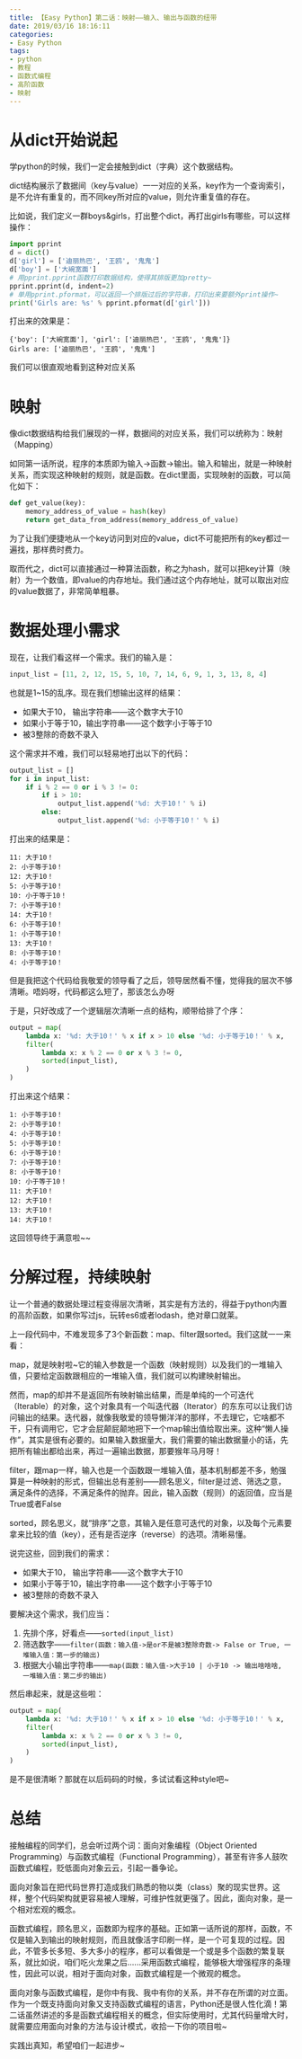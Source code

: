 ```yaml
---
title: 【Easy Python】第二话：映射——输入、输出与函数的纽带
date: 2019/03/16 18:16:11
categories:
- Easy Python
tags:
- python
- 教程
- 函数式编程
- 高阶函数
- 映射
---
```


# 从dict开始说起

学python的时候，我们一定会接触到dict（字典）这个数据结构。

dict结构展示了数据间（key与value）一一对应的关系，key作为一个查询索引，是不允许有重复的，而不同key所对应的value，则允许重复值的存在。

比如说，我们定义一群boys&girls，打出整个dict，再打出girls有哪些，可以这样操作：

```python
import pprint
d = dict()
d['girl'] = ['迪丽热巴', '王鸥', '鬼鬼']
d['boy'] = ['大碗宽面']
# 用pprint.pprint函数打印数据结构，使得其排版更加pretty~
pprint.pprint(d, indent=2)
# 单用pprint.pformat，可以返回一个排版过后的字符串，打印出来要额外print操作~
print('Girls are: %s' % pprint.pformat(d['girl']))
```

打出来的效果是：

```
{'boy': ['大碗宽面'], 'girl': ['迪丽热巴', '王鸥', '鬼鬼']}
Girls are: ['迪丽热巴', '王鸥', '鬼鬼']
```

我们可以很直观地看到这种对应关系

<!-- more -->

# 映射

像dict数据结构给我们展现的一样，数据间的对应关系，我们可以统称为：映射（Mapping）

如同第一话所说，程序的本质即为输入->函数->输出。输入和输出，就是一种映射关系，而实现这种映射的规则，就是函数。在dict里面，实现映射的函数，可以简化如下：

```python
def get_value(key):
	memory_address_of_value = hash(key)
	return get_data_from_address(memory_address_of_value)
```

为了让我们便捷地从一个key访问到对应的value，dict不可能把所有的key都过一遍找，那样费时费力。

取而代之，dict可以直接通过一种算法函数，称之为hash，就可以把key计算（映射）为一个数值，即value的内存地址。我们通过这个内存地址，就可以取出对应的value数据了，非常简单粗暴。

# 数据处理小需求

现在，让我们看这样一个需求。我们的输入是：

```python
input_list = [11, 2, 12, 15, 5, 10, 7, 14, 6, 9, 1, 3, 13, 8, 4]
```

也就是1~15的乱序。现在我们想输出这样的结果：

- 如果大于10， 输出字符串——这个数字大于10
- 如果小于等于10，输出字符串——这个数字小于等于10
- 被3整除的奇数不录入

这个需求并不难，我们可以轻易地打出以下的代码：

```python
output_list = []
for i in input_list:
    if i % 2 == 0 or i % 3 != 0:
        if i > 10:
            output_list.append('%d: 大于10！' % i)
        else:
            output_list.append('%d: 小于等于10！' % i)
```

打出来的结果是：

```
11: 大于10！
2: 小于等于10！
12: 大于10！
5: 小于等于10！
10: 小于等于10！
7: 小于等于10！
14: 大于10！
6: 小于等于10！
1: 小于等于10！
13: 大于10！
8: 小于等于10！
4: 小于等于10！
```

但是我把这个代码给我敬爱的领导看了之后，领导居然看不懂，觉得我的层次不够清晰。唔妈呀，代码都这么短了，那该怎么办呀

于是，只好改成了一个逻辑层次清晰一点的结构，顺带给排了个序：

```python
output = map(
    lambda x: '%d: 大于10！' % x if x > 10 else '%d: 小于等于10！' % x,
    filter(
        lambda x: x % 2 == 0 or x % 3 != 0,
        sorted(input_list),
    )
)
```

打出来这个结果：

```
1: 小于等于10！
2: 小于等于10！
4: 小于等于10！
5: 小于等于10！
6: 小于等于10！
7: 小于等于10！
8: 小于等于10！
10: 小于等于10！
11: 大于10！
12: 大于10！
13: 大于10！
14: 大于10！
```

这回领导终于满意啦~~

# 分解过程，持续映射

让一个普通的数据处理过程变得层次清晰，其实是有方法的，得益于python内置的高阶函数，如果你写过js，玩转es6或者lodash，绝对章口就莱。

上一段代码中，不难发现多了3个新函数：map、filter跟sorted。我们这就一一来看：

map，就是映射啦~它的输入参数是一个函数（映射规则）以及我们的一堆输入值，只要给定函数跟相应的一堆输入值，我们就可以构建映射输出。

然而，map的却并不是返回所有映射输出结果，而是单纯的一个可迭代（Iterable）的对象，这个对象具有一个叫迭代器（Iterator）的东东可以让我们访问输出的结果。迭代器，就像我敬爱的领导懒洋洋的那样，不去理它，它啥都不干，只有调用它，它才会屁颠屁颠地把下一个map输出值给取出来。这种“懒人操作”，其实是很有必要的。如果输入数据量大，我们需要的输出数据量小的话，先把所有输出都给出来，再过一遍输出数据，那要猴年马月呀！

filter，跟map一样，输入也是一个函数跟一堆输入值，基本机制都差不多，勉强算是一种映射的形式，但输出总有差别——顾名思义，filter是过滤、筛选之意，满足条件的选择，不满足条件的抛弃。因此，输入函数（规则）的返回值，应当是True或者False

sorted，顾名思义，就“排序”之意，其输入是任意可迭代的对象，以及每个元素要拿来比较的值（key），还有是否逆序（reverse）的选项。清晰易懂。

说完这些，回到我们的需求：

- 如果大于10， 输出字符串——这个数字大于10
- 如果小于等于10，输出字符串——这个数字小于等于10
- 被3整除的奇数不录入

要解决这个需求，我们应当：

1. 先排个序，好看点——`sorted(input_list)`
2. 筛选数字——`filter(函数：输入值->是or不是被3整除奇数-> False or True, 一堆输入值：第一步的输出)`
3. 根据大小输出字符串——`map(函数：输入值->大于10 | 小于10 -> 输出啥啥啥, 一堆输入值：第二步的输出)`

然后串起来，就是这些啦：

```python
output = map(
    lambda x: '%d: 大于10！' % x if x > 10 else '%d: 小于等于10！' % x,
    filter(
        lambda x: x % 2 == 0 or x % 3 != 0,
        sorted(input_list),
    )
)
```

是不是很清晰？那就在以后码码的时候，多试试看这种style吧~

# 总结

接触编程的同学们，总会听过两个词：面向对象编程（Object Oriented Programming）与函数式编程（Functional Programming），甚至有许多人鼓吹函数式编程，贬低面向对象云云，引起一番争论。

面向对象旨在把代码世界打造成我们熟悉的物以类（class）聚的现实世界。这样，整个代码架构就更容易被人理解，可维护性就更强了。因此，面向对象，是一个相对宏观的概念。

函数式编程，顾名思义，函数即为程序的基础。正如第一话所说的那样，函数，不仅是输入到输出的映射规则，而且就像活字印刷一样，是一个可复现的过程。因此，不管多长多短、多大多小的程序，都可以看做是一个或是多个函数的繁复联系，就比如说，咱们吃火龙果之后......采用函数式编程，能够极大增强程序的条理性，因此可以说，相对于面向对象，函数式编程是一个微观的概念。

面向对象与函数式编程，是你中有我、我中有你的关系，并不存在所谓的对立面。作为一个既支持面向对象又支持函数式编程的语言，Python还是很人性化滴！第二话虽然讲述的多是函数式编程相关的概念，但实际使用时，尤其代码量增大时，就需要应用面向对象的方法与设计模式，收拾一下你的项目啦~

实践出真知，希望咱们一起进步~
